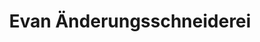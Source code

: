 ---
title: "Evan Änderungsschneiderei"
url: /greven/evan-aenderungsschneiderei/
shop: Schneiderei
---